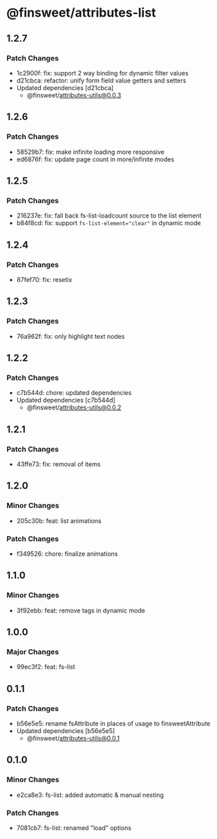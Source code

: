 # @finsweet/attributes-list

## 1.2.7

### Patch Changes

- 1c2900f: fix: support 2 way binding for dynamic filter values
- d21cbca: refactor: unify form field value getters and setters
- Updated dependencies [d21cbca]
  - @finsweet/attributes-utils@0.0.3

## 1.2.6

### Patch Changes

- 58529b7: fix: make infinite loading more responsive
- ed6876f: fix: update page count in more/infinite modes

## 1.2.5

### Patch Changes

- 216237e: fix: fall back fs-list-loadcount source to the list element
- b84f8cd: fix: support `fs-list-element="clear"` in dynamic mode

## 1.2.4

### Patch Changes

- 87fef70: fix: resetix

## 1.2.3

### Patch Changes

- 76a962f: fix: only highlight text nodes

## 1.2.2

### Patch Changes

- c7b544d: chore: updated dependencies
- Updated dependencies [c7b544d]
  - @finsweet/attributes-utils@0.0.2

## 1.2.1

### Patch Changes

- 43ffe73: fix: removal of items

## 1.2.0

### Minor Changes

- 205c30b: feat: list animations

### Patch Changes

- f349526: chore: finalize animations

## 1.1.0

### Minor Changes

- 3f92ebb: feat: remove tags in dynamic mode

## 1.0.0

### Major Changes

- 99ec3f2: feat: fs-list

## 0.1.1

### Patch Changes

- b56e5e5: rename fsAttribute in places of usage to finsweetAttribute
- Updated dependencies [b56e5e5]
  - @finsweet/attributes-utils@0.0.1

## 0.1.0

### Minor Changes

- e2ca8e3: fs-list: added automatic & manual nesting

### Patch Changes

- 7081cb7: fs-list: renamed "load" options
